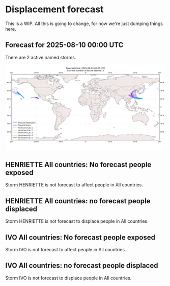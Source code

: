 # Displacement forecast

This is a WIP. All this is going to change, for now we're just dumping things here.

## Forecast for 2025-08-10 00:00 UTC

There are 2 active named storms.

![Active storm ensemble tracks](ECMWF_TC_tracks_20250810000000.png)


## HENRIETTE All countries: No forecast people exposed

Storm HENRIETTE is not forecast to affect people in All countries.


## HENRIETTE All countries: no forecast people displaced

Storm HENRIETTE is not forecast to displace people in All countries.


## IVO All countries: No forecast people exposed

Storm IVO is not forecast to affect people in All countries.


## IVO All countries: no forecast people displaced

Storm IVO is not forecast to displace people in All countries.


